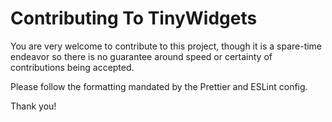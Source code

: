 # Contributing To TinyWidgets

You are very welcome to contribute to this project, though it is a spare-time
endeavor so there is no guarantee around speed or certainty of contributions
being accepted.

Please follow the formatting mandated by the Prettier and ESLint config.

Thank you!
